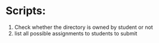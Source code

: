 # Scripts:
1. Check whether the directory is owned by student or not
2. list all possible assignments to students to submit



